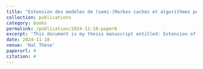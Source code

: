 ```yaml
---
title: "Extension des modèles de (semi-)Markov cachés et algorithmes pour estimer la dynamique de (méta)populations partiellement observables"
collection: publications
category: books
permalink: /publication/2024-11-18-paper6
excerpt: 'This document is my thesis manuscript entitled: Extension of hidden (semi-)Markov models and algorithms for estimating the dynamics of partially observable (meta)populations. Its language is French.' 
date: 2024-11-18
venue: 'Hal Thèse'
paperurl: #
citation: #
---
```

